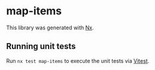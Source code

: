 # map-items

This library was generated with [Nx](https://nx.dev).

## Running unit tests

Run `nx test map-items` to execute the unit tests via [Vitest](https://vitest.dev/).
